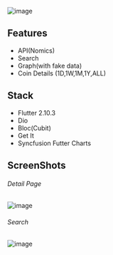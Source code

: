 ![image](https://user-images.githubusercontent.com/89242655/170835342-da5470b9-b0a3-41f2-a122-39642827134a.png)

## Features
- API(Nomics)
- Search
- Graph(with fake data)
- Coin Details (1D,1W,1M,1Y,ALL)

## Stack
- Flutter 2.10.3
- Dio
- Bloc(Cubit)
- Get It
- Syncfusion Futter Charts

## ScreenShots
###### Detail Page
![image](https://user-images.githubusercontent.com/89242655/170835352-08434e6a-f369-4478-9623-8e30a17360ba.png)
###### Search 
![image](https://user-images.githubusercontent.com/89242655/170835368-af56530b-5fb0-43a6-8e50-43d24752b9da.png)

